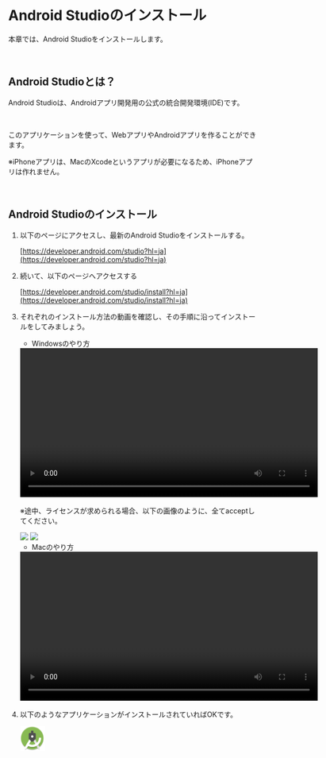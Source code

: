 # Android Studioのインストール

本章では、Android Studioをインストールします。

<br/>

## Android Studioとは？

Android Studioは、Androidアプリ開発用の公式の統合開発環境(IDE)です。

<br/>

このアプリケーションを使って、WebアプリやAndroidアプリを作ることができます。

※iPhoneアプリは、MacのXcodeというアプリが必要になるため、iPhoneアプリは作れません。

<br/>

## Android Studioのインストール

1. 以下のページにアクセスし、最新のAndroid Studioをインストールする。

    [https://developer.android.com/studio?hl=ja](https://developer.android.com/studio?hl=ja)

1. 続いて、以下のページへアクセスする

    [https://developer.android.com/studio/install?hl=ja](https://developer.android.com/studio/install?hl=ja)

1. それぞれのインストール方法の動画を確認し、その手順に沿ってインストールをしてみましょう。

    -  Windowsのやり方

    <video src=",,/videos/studio-install-windows.mp4" height="300">
    </video>

    ※途中、ライセンスが求められる場合、以下の画像のように、全てacceptしてください。
     

    <img src="https://www.javadrive.jp/android/install/img/p4-15.png" height="200">
    <img src="https://www.javadrive.jp/android/install/img/p4-16.png" height="200">


    - Macのやり方

    <video src=",,/videos/studio-install-mac.mp4" height="300">
    </video>
   


1. 以下のようなアプリケーションがインストールされていればOKです。

    <img src="../images/androidStudioIcon.png" width="50px">

